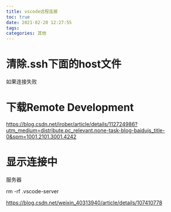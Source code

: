 ```yaml
---
title: vscode远程连接
toc: true
date: 2021-02-20 12:27:55
tags:
categories: 其他
---
```


# 清除.ssh下面的host文件

如果连接失败

<!--more-->

# 下载Remote Development

https://blog.csdn.net/irober/article/details/112724986?utm_medium=distribute.pc_relevant.none-task-blog-baidujs_title-0&spm=1001.2101.3001.4242

# 显示连接中

服务器

rm -rf .vscode-server

https://blog.csdn.net/weixin_40313940/article/details/107410778

